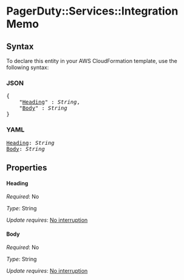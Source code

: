 # PagerDuty::Services::Integration Memo

## Syntax

To declare this entity in your AWS CloudFormation template, use the following syntax:

### JSON

<pre>
{
    "<a href="#heading" title="Heading">Heading</a>" : <i>String</i>,
    "<a href="#body" title="Body">Body</a>" : <i>String</i>
}
</pre>

### YAML

<pre>
<a href="#heading" title="Heading">Heading</a>: <i>String</i>
<a href="#body" title="Body">Body</a>: <i>String</i>
</pre>

## Properties

#### Heading

_Required_: No

_Type_: String

_Update requires_: [No interruption](https://docs.aws.amazon.com/AWSCloudFormation/latest/UserGuide/using-cfn-updating-stacks-update-behaviors.html#update-no-interrupt)

#### Body

_Required_: No

_Type_: String

_Update requires_: [No interruption](https://docs.aws.amazon.com/AWSCloudFormation/latest/UserGuide/using-cfn-updating-stacks-update-behaviors.html#update-no-interrupt)


